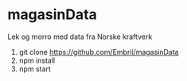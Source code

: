 # magasinData
Lek og morro med data fra Norske kraftverk

1. git clone https://github.com/Embril/magasinData
2. npm install 
3. npm start
